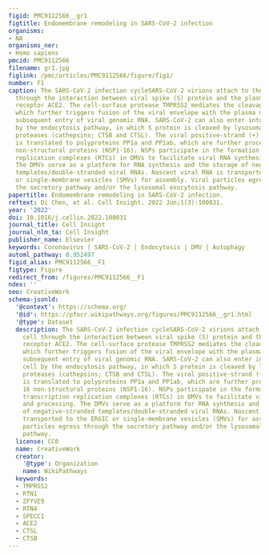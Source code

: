 ```yaml
---
figid: PMC9112566__gr1
figtitle: Endomembrane remodeling in SARS-CoV-2 infection
organisms:
- NA
organisms_ner:
- Homo sapiens
pmcid: PMC9112566
filename: gr1.jpg
figlink: /pmc/articles/PMC9112566/figure/fig1/
number: F1
caption: The SARS-CoV-2 infection cycleSARS-CoV-2 virions attach to the host cell
  through the interaction between viral spike (S) protein and the plasma membrane
  receptor ACE2. The cell-surface protease TMPRSS2 mediates the cleavage of S protein,
  which further triggers fusion of the viral envelope with the plasma membrane and
  subsequent entry of viral genomic RNA. SARS-CoV-2 can also enter into the host cell
  by the endocytosis pathway, in which S protein is cleaved by lysosomal cysteine
  proteases (cathepsins; CTSB and CTSL). The viral positive-strand (+) RNA genome
  is translated to polyproteins PP1a and PP1ab, which are further processed into 16
  non-structural proteins (NSP1-16). NSPs participate in the formation of viral transcription
  replication complexes (RTCs) in DMVs to facilitate viral RNA synthesis and processing.
  The DMVs serve as a platform for RNA synthesis and the storage of negative-stranded
  templates/double-stranded viral RNAs. Nascent viral RNA is transported to the ERGIC
  or single-membrane vesicles (SMVs) for assembly. Viral particles egress through
  the secretory pathway and/or the lysosomal exocytosis pathway.
papertitle: Endomembrane remodeling in SARS-CoV-2 infection.
reftext: Di Chen, et al. Cell Insight. 2022 Jun;1(3):100031.
year: '2022'
doi: 10.1016/j.cellin.2022.100031
journal_title: Cell Insight
journal_nlm_ta: Cell Insight
publisher_name: Elsevier
keywords: Coronavirus | SARS-CoV-2 | Endocytosis | DMV | Autophagy
automl_pathway: 0.952497
figid_alias: PMC9112566__F1
figtype: Figure
redirect_from: /figures/PMC9112566__F1
ndex: ''
seo: CreativeWork
schema-jsonld:
  '@context': https://schema.org/
  '@id': https://pfocr.wikipathways.org/figures/PMC9112566__gr1.html
  '@type': Dataset
  description: The SARS-CoV-2 infection cycleSARS-CoV-2 virions attach to the host
    cell through the interaction between viral spike (S) protein and the plasma membrane
    receptor ACE2. The cell-surface protease TMPRSS2 mediates the cleavage of S protein,
    which further triggers fusion of the viral envelope with the plasma membrane and
    subsequent entry of viral genomic RNA. SARS-CoV-2 can also enter into the host
    cell by the endocytosis pathway, in which S protein is cleaved by lysosomal cysteine
    proteases (cathepsins; CTSB and CTSL). The viral positive-strand (+) RNA genome
    is translated to polyproteins PP1a and PP1ab, which are further processed into
    16 non-structural proteins (NSP1-16). NSPs participate in the formation of viral
    transcription replication complexes (RTCs) in DMVs to facilitate viral RNA synthesis
    and processing. The DMVs serve as a platform for RNA synthesis and the storage
    of negative-stranded templates/double-stranded viral RNAs. Nascent viral RNA is
    transported to the ERGIC or single-membrane vesicles (SMVs) for assembly. Viral
    particles egress through the secretory pathway and/or the lysosomal exocytosis
    pathway.
  license: CC0
  name: CreativeWork
  creator:
    '@type': Organization
    name: WikiPathways
  keywords:
  - TMPRSS2
  - RTN1
  - ZFYVE9
  - RTN4
  - SPECC1
  - ACE2
  - CTSL
  - CTSB
---
```

